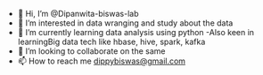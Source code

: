 - 👋 Hi, I’m @Dipanwita-biswas-lab
- 👀 I’m interested in data wranging and study about the data
- 🌱 I’m currently learning data analysis using python
-Also keen in learningBig data tech like hbase, hive, spark, kafka
- 💞️ I’m looking to collaborate on the same
- 📫 How to reach me dippybiswas@gmail.com

<!---
Dipanwita-biswas-lab/Dipanwita-biswas-lab is a ✨ special ✨ repository because its `README.md` (this file) appears on your GitHub profile.
You can click the Preview link to take a look at your changes.
--->
